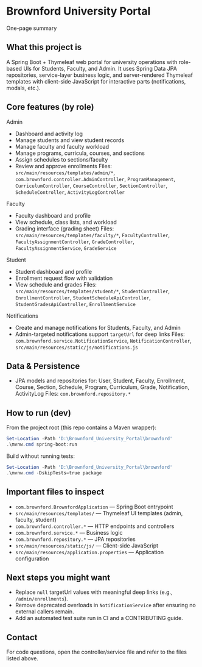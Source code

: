 **Brownford** University Portal
==========================

One-page summary

What this project is
--------------------
A Spring Boot + Thymeleaf web portal for university operations with role-based UIs for Students, Faculty, and Admin. It uses Spring Data JPA repositories, service-layer business logic, and server-rendered Thymeleaf templates with client-side JavaScript for interactive parts (notifications, modals, etc.).

Core features (by role)
----------------------
Admin
- Dashboard and activity log
- Manage students and view student records
- Manage faculty and faculty workload
- Manage programs, curricula, courses, and sections
- Assign schedules to sections/faculty
- Review and approve enrollments
Files: `src/main/resources/templates/admin/*`, `com.brownford.controller.AdminController`, `ProgramManagement`, `CurriculumController`, `CourseController`, `SectionController`, `ScheduleController`, `ActivityLogController`

Faculty
- Faculty dashboard and profile
- View schedule, class lists, and workload
- Grading interface (grading sheet)
Files: `src/main/resources/templates/faculty/*`, `FacultyController`, `FacultyAssignmentController`, `GradeController`, `FacultyAssignmentService`, `GradeService`

Student
- Student dashboard and profile
- Enrollment request flow with validation
- View schedule and grades
Files: `src/main/resources/templates/student/*`, `StudentController`, `EnrollmentController`, `StudentScheduleApiController`, `StudentGradesApiController`, `EnrollmentService`

Notifications
- Create and manage notifications for Students, Faculty, and Admin
- Admin-targeted notifications support `targetUrl` for deep links
Files: `com.brownford.service.NotificationService`, `NotificationController`, `src/main/resources/static/js/notifications.js`

Data & Persistence
------------------
- JPA models and repositories for: User, Student, Faculty, Enrollment, Course, Section, Schedule, Program, Curriculum, Grade, Notification, ActivityLog
Files: `com.brownford.repository.*`

How to run (dev)
-----------------
From the project root (this repo contains a Maven wrapper):

```powershell
Set-Location -Path 'D:\Brownford_University_Portal\brownford'
.\mvnw.cmd spring-boot:run
```

Build without running tests:

```powershell
Set-Location -Path 'D:\Brownford_University_Portal\brownford'
.\mvnw.cmd -DskipTests=true package
```

Important files to inspect
--------------------------
- `com.brownford.BrownfordApplication` — Spring Boot entrypoint
- `src/main/resources/templates/` — Thymeleaf UI templates (admin, faculty, student)
- `com.brownford.controller.*` — HTTP endpoints and controllers
- `com.brownford.service.*` — Business logic
- `com.brownford.repository.*` — JPA repositories
- `src/main/resources/static/js/` — Client-side JavaScript
- `src/main/resources/application.properties` — Application configuration

Next steps you might want
-------------------------
- Replace `null` targetUrl values with meaningful deep links (e.g., `/admin/enrollments`).
- Remove deprecated overloads in `NotificationService` after ensuring no external callers remain.
- Add an automated test suite run in CI and a CONTRIBUTING guide.

Contact
-------
For code questions, open the controller/service file and refer to the files listed above.
